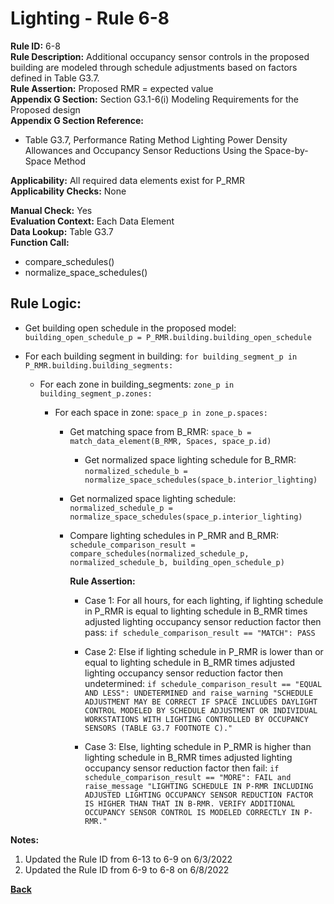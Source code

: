 
# Lighting - Rule 6-8

**Rule ID:** 6-8  
**Rule Description:** Additional occupancy sensor controls in the proposed building are modeled through schedule adjustments based on factors defined in Table G3.7.  
**Rule Assertion:** Proposed RMR = expected value  
**Appendix G Section:** Section G3.1-6(i) Modeling Requirements for the Proposed design  
**Appendix G Section Reference:**  

- Table G3.7, Performance Rating Method Lighting Power Density Allowances and Occupancy Sensor Reductions Using the Space-by-Space Method  

**Applicability:** All required data elements exist for P_RMR  
**Applicability Checks:** None

**Manual Check:** Yes  
**Evaluation Context:** Each Data Element  
**Data Lookup:** Table G3.7  
**Function Call:**  

  - compare_schedules()
  - normalize_space_schedules()

## Rule Logic:  

- Get building open schedule in the proposed model: `building_open_schedule_p = P_RMR.building.building_open_schedule`  

- For each building segment in building: `for building_segment_p in P_RMR.building.building_segments:`  

    - For each zone in building_segments: `zone_p in building_segment_p.zones:`

      - For each space in zone: `space_p in zone_p.spaces:`  

        - Get matching space from B_RMR: `space_b = match_data_element(B_RMR, Spaces, space_p.id)`  

          - Get normalized space lighting schedule for B_RMR: `normalized_schedule_b = normalize_space_schedules(space_b.interior_lighting)`  

        - Get normalized space lighting schedule: `normalized_schedule_p = normalize_space_schedules(space_p.interior_lighting)`

        - Compare lighting schedules in P_RMR and B_RMR: `schedule_comparison_result = compare_schedules(normalized_schedule_p, normalized_schedule_b, building_open_schedule_p)`  

          **Rule Assertion:**

          - Case 1: For all hours, for each lighting, if lighting schedule in P_RMR is equal to lighting schedule in B_RMR times adjusted lighting occupancy sensor reduction factor then pass: `if schedule_comparison_result == "MATCH": PASS`  

          - Case 2: Else if lighting schedule in P_RMR is lower than or equal to lighting schedule in B_RMR times adjusted lighting occupancy sensor reduction factor then undetermined: `if schedule_comparison_result == "EQUAL AND LESS": UNDETERMINED and raise_warning "SCHEDULE ADJUSTMENT MAY BE CORRECT IF SPACE INCLUDES DAYLIGHT CONTROL MODELED BY SCHEDULE ADJUSTMENT OR INDIVIDUAL WORKSTATIONS WITH LIGHTING CONTROLLED BY OCCUPANCY SENSORS (TABLE G3.7 FOOTNOTE C)."`  

          - Case 3: Else, lighting schedule in P_RMR is higher than lighting schedule in B_RMR times adjusted lighting occupancy sensor reduction factor then fail: `if schedule_comparison_result == "MORE": FAIL and raise_message "LIGHTING SCHEDULE IN P-RMR INCLUDING ADJUSTED LIGHTING OCCUPANCY SENSOR REDUCTION FACTOR IS HIGHER THAN THAT IN B-RMR. VERIFY ADDITIONAL OCCUPANCY SENSOR CONTROL IS MODELED CORRECTLY IN P-RMR."`  

**Notes:**
  1. Updated the Rule ID from 6-13 to 6-9 on 6/3/2022
  2. Updated the Rule ID from 6-9 to 6-8 on 6/8/2022

**[Back](../_toc.md)**
